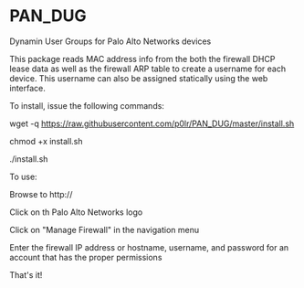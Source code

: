 # PAN_DUG
Dynamin User Groups for Palo Alto Networks devices

This package reads MAC address info from the both the firewall DHCP lease data as well as the firewall ARP table to create a username for each device.  This username can also be assigned statically using the web interface.

To install, issue the following commands:

wget -q https://raw.githubusercontent.com/p0lr/PAN_DUG/master/install.sh

chmod +x install.sh

./install.sh

To use:

Browse to http://<ip>

Click on th Palo Alto Networks logo

Click on "Manage Firewall" in the navigation menu

Enter the firewall IP address or hostname, username, and password for an account that has the proper permissions

That's it!
